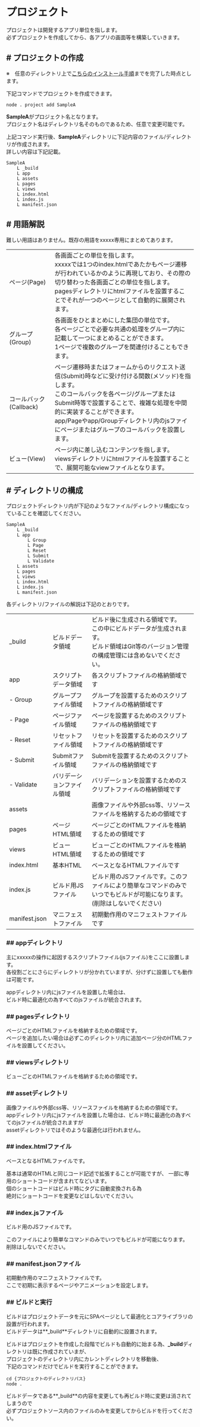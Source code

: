 # プロジェクト

プロジェクトは開発するアプリ単位を指します。  
必ずプロジェクトを作成してから、各アプリの画面等を構築していきます。

<a id="create"></a>

## # プロジェクトの作成

※　任意のディレクトリ上で[こちらのインストール手順](install.md)までを完了した時点とします。

下記コマンドでプロジェクトを作成できます。

```
node . project add SampleA
```

**SampleA**がプロジェクト名となります。  
プロジェクト名はディレクトリ名そのものであるため、任意で変更可能です。

上記コマンド実行後、**SampleA**ディレクトリに下記内容のファイル/ディレクトリが作成されます。  
詳しい内容は下記記載。

```
SampleA
	L _build
	L app
	L assets
	L pages
	L views
	L index.html
	L index.js
	L manifest.json
```

<a id="terms"></a>

## # 用語解説

難しい用語はありません。既存の用語をxxxxx専用にまとめてあります。

|||
|:--|:--|
|ページ(Page)|各画面ごとの単位を指します。<br>xxxxxでは1つのindex.htmlであたかもページ遷移が行われているかのように再現しており、その際の切り替わった各画面ごとの単位を指します。<br>pagesディレクトリにhtmlファイルを設置することでそれが一つのページとして自動的に展開されます。|
|グループ(Group)|各画面をひとまとめにした集団の単位です。<br>各ページごとで必要な共通の処理をグループ内に記載して一つにまとめることができます。<br>1ページで複数のグループを関連付けることもできます。|
|コールバック(Callback)|ページ遷移時またはフォームからのリクエスト送信(Submit)時などに受け付ける関数(メソッド)を指します。<br>このコールバックを各ページ/グループまたはSubmit時等で設置することで、複雑な処理を中間的に実装することができます。<br>app/Pageやapp/Groupディレクトリ内のjsファイにページまたはグループのコールバックを設置します。|
|ビュー(View)|ページ内に差し込むコンテンツを指します。<br>viewsディレクトリにhtmlファイルを設置することで、展開可能なviewファイルとなります。|

<a id="structure"></a>

## # ディレクトリの構成

プロジェクトディレクトリ内が下記のようなファイル/ディレクトリ構成になっていることを確認してください。

```
SampleA
	L _build
	L app
		L Group
		L Page
		L Reset
		L Submit
		L Validate
	L assets
	L pages
	L views
	L index.html
	L index.js
	L manifest.json
```

各ディレクトリ/ファイルの解説は下記のとおりです。

||||
|:--|:--|:--|
|_build|ビルドデータ領域|ビルド後に生成される領域です。<br>この中にビルドデータが生成されます。<br>ビルド領域はGit等のバージョン管理の構成管理には含めないでください。|
|app|スクリプトデータ領域|各スクリプトファイルの格納領域です|
|-  Group|グループファイル領域|グループを設置するためのスクリプトファイルの格納領域です|
|-  Page|ページファイル領域|ページを設置するためのスクリプトファイルの格納領域です|
|-  Reset|リセットファイル領域|リセットを設置するためのスクリプトファイルの格納領域です|
|-  Submit|Submitファイル領域|Submitを設置するためのスクリプトファイルの格納領域です|
|-  Validate|バリデーションファイル領域|バリデーションを設置するためのスクリプトファイルの格納領域です|
|assets||画像ファイルや外部css等、リソースファイルを格納するための領域です|
|pages|ページHTML領域|ページごとのHTMLファイルを格納するための領域です|
|views|ビューHTML領域|ビューごとのHTMLファイルを格納するための領域です|
|index.html|基本HTML|ベースとなるHTMLファイルです|
|index.js|ビルド用JSファイル|ビルド用のJSファイルです。このファイルにより簡単なコマンドのみでいつでもビルドが可能になります。(削除はしないでください)|
|manifest.json|マニフェストファイル|初期動作用のマニフェストファイルです|

<a id="st_app"></a>

### ## appディレクトリ

主にxxxxxの操作に起因するスクリプトファイル(jsファイル)をここに設置します。  
各役割ごとにさらにディレクトリが分かれていますが、分けずに設置しても動作は可能です。

appディレクトリ内にjsファイルを設置した場合は、  
ビルド時に最適化の為すべてのjsファイルが統合されます。

<a id="st_pages"></a>

### ## pagesディレクトリ

ページごとのHTMLファイルを格納するための領域です。  
ページを追加したい場合は必ずこのディレクトリ内に追加ページ分のHTMLファイルを設置してください。

<a id="st_views"></a>

### ## viewsディレクトリ

ビューごとのHTMLファイルを格納するための領域です。

<a id="st_assets"></a>

### ## assetディレクトリ

画像ファイルや外部css等、リソースファイルを格納するための領域です。  
appディレクトリ内にjsファイルを設置した場合は、ビルド時に最適化の為すべてのjsファイルが統合されますが  
assetディレクトリではそのような最適化は行われません。

<a id="st_index"></a>

### ## index.htmlファイル

ベースとなるHTMLファイルです。  

基本は通常のHTMLと同じコード記述で拡張することが可能ですが、
一部に専用のショートコードが含まれてなどいます。  
個のショートコードはビルド時にタグに自動変換される為   
絶対にショートコードを変更などはしないでください。

<a id="st_indexjs"></a>

### ## index.jsファイル

ビルド用のJSファイルです。

このファイルにより簡単なコマンドのみでいつでもビルドが可能になります。  
削除はしないでください。

<a id="st_manifest"></a>

### ## manifest.jsonファイル

初期動作用のマニフェストファイルです。  
ここで初期に表示するページやアニメーションを設定します。

<a id="build"></a>

### ## ビルドと実行

ビルドはプロジェクトデータを元にSPAページとして最適化とコアライブラリの設置が行われます。  
ビルドデータは**_build**ディレクトリに自動的に設置されます。

ビルドはプロジェクトを作成した段階でビルドも自動的に始まる為、**_build**ディレクトリは既に作成されていまが、  
プロジェクトのディレクトリ内にカレントディレクトリを移動後、   
下記のコマンドだけでビルドを実行することができます。

```
cd {プロジェクトのディレクトリパス}
node .
```

ビルドデータである**_build**の内容を変更しても再ビルド時に変更は消されてしまうので  
必ずプロジェクトソース内のファイルのみを変更してからビルドを行ってください。


